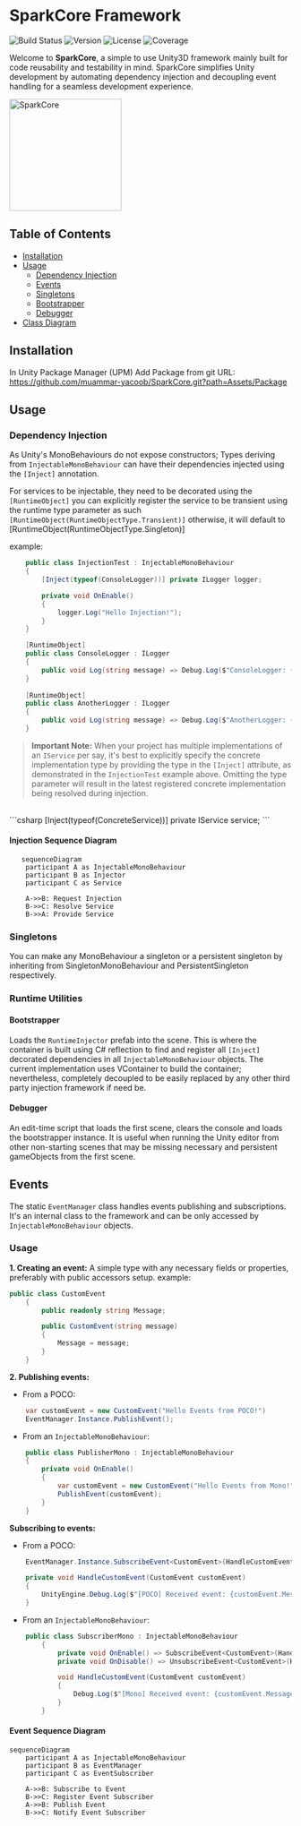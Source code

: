 

# SparkCore Framework
![Build Status](https://img.shields.io/badge/build-Passing-success?style=flat)
![Version](https://img.shields.io/badge/version-1.0.1-blue?style=flat)
![License](https://img.shields.io/badge/license-MIT-yellow?style=flat)
![Coverage](https://img.shields.io/badge/coverage-100%25-brightgreen?style=flat)

Welcome to **SparkCore**, a simple to use Unity3D framework mainly built for code reusability and testability in mind. SparkCore simplifies Unity development by automating dependency injection and decoupling event handling for a seamless development experience.

   <img src="./res/imgs/sparkcore.png" alt="SparkCore" width="200" height="200">

## Table of Contents
- [Installation](#installation)
- [Usage](#usage)
    - [Dependency Injection](#dependency-injection)
    - [Events](#events)
    - [Singletons](#singletons)
    - [Bootstrapper](#bootstrapper)
    - [Debugger](#debugger)
- [Class Diagram](#mermaid-class-diagram)

## Installation
In Unity Package Manager (UPM) Add Package from git URL:<BR>
https://github.com/muammar-yacoob/SparkCore.git?path=Assets/Package

## Usage
### Dependency Injection
As Unity's MonoBehaviours do not expose constructors; Types deriving from `InjectableMonoBehaviour` can have their dependencies injected using the `[Inject]` annotation.

For services to be injectable, they need to be decorated using the `[RuntimeObject]` you can explicitly register the service to be transient using the runtime type parameter as such `[RuntimeObject(RuntimeObjectType.Transient)]` otherwise, it will default to [RuntimeObject(RuntimeObjectType.Singleton)]

example:
```csharp
    public class InjectionTest : InjectableMonoBehaviour
    {
        [Inject(typeof(ConsoleLogger))] private ILogger logger;

        private void OnEnable()
        {
            logger.Log("Hello Injection!");
        }
    }

    [RuntimeObject]
    public class ConsoleLogger : ILogger
    {
        public void Log(string message) => Debug.Log($"ConsoleLogger: {message}");
    }
    
    [RuntimeObject]
    public class AnotherLogger : ILogger
    {
        public void Log(string message) => Debug.Log($"AnotherLogger: {message}");
    }
```
> **Important Note:**
When your project has multiple implementations of an `IService` per say, it's best to explicitly specify the concrete implementation type by providing the type in the `[Inject]` attribute, as demonstrated in the `InjectionTest` example above. Omitting the type parameter will result in the latest registered concrete implementation being resolved during injection. 
<br>
```csharp
[Inject(typeof(ConcreteService))] private IService service;
```


#### Injection Sequence Diagram
```mermaid
   sequenceDiagram
    participant A as InjectableMonoBehaviour
    participant B as Injector
    participant C as Service
    
    A->>B: Request Injection
    B->>C: Resolve Service
    B->>A: Provide Service
```

### Singletons
You can make any MonoBehaviour a singleton or a persistent singleton by inheriting from SingletonMonoBehaviour and PersistentSingleton respectively.

### Runtime Utilities
#### Bootstrapper
Loads the `RuntimeInjector` prefab into the scene. This is where the container is built using C# reflection to find and register all `[Inject]` decorated dependencies in all `InjectableMonoBehaviour` objects. The current implementation uses VContainer to build the container; nevertheless, completely decoupled to be easily replaced by any other third party injection framework if need be.

#### Debugger
An edit-time script that loads the first scene, clears the console and loads the bootstrapper instance. It is useful when running the Unity editor from other non-starting scenes that may be missing necessary and persistent gameObjects from the first scene.

## Events
The static `EventManager` class handles events publishing and subscriptions. It's an internal class to the framework and can be only accessed by `InjectableMonoBehaviour` objects.

### Usage
**1. Creating an event:** A simple type with any necessary fields or properties, preferably with public accessors setup.
example:
```csharp
public class CustomEvent
    {
        public readonly string Message;

        public CustomEvent(string message)
        {
            Message = message;
        }
    }
```
**2. Publishing events:** 
- From a POCO:
```csharp
    var customEvent = new CustomEvent("Hello Events from POCO!")
    EventManager.Instance.PublishEvent();
```
- From an `InjectableMonoBehaviour`:
```csharp
    public class PublisherMono : InjectableMonoBehaviour
    {
        private void OnEnable()
        {
            var customEvent = new CustomEvent("Hello Events from Mono!");
            PublishEvent(customEvent);
        }
    }
```

**Subscribing to events:**
- From a POCO:
```csharp
    EventManager.Instance.SubscribeEvent<CustomEvent>(HandleCustomEvent);

    private void HandleCustomEvent(CustomEvent customEvent)
    {
        UnityEngine.Debug.Log($"[POCO] Received event: {customEvent.Message}");
    }
```
- From an `InjectableMonoBehaviour`:
```csharp
    public class SubscriberMono : InjectableMonoBehaviour
        {
            private void OnEnable() => SubscribeEvent<CustomEvent>(HandleCustomEvent);
            private void OnDisable() => UnsubscribeEvent<CustomEvent>(HandleCustomEvent);

            void HandleCustomEvent(CustomEvent customEvent)
            {
                Debug.Log($"[Mono] Received event: {customEvent.Message}");
            }
        }
```

#### Event Sequence Diagram
```mermaid
sequenceDiagram
    participant A as InjectableMonoBehaviour
    participant B as EventManager
    participant C as EventSubscriber
    
    A->>B: Subscribe to Event
    B->>C: Register Event Subscriber
    A->>B: Publish Event
    B->>C: Notify Event Subscriber
   ```